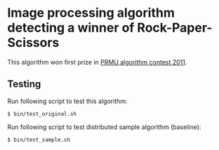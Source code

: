 Image processing algorithm detecting a winner of Rock-Paper-Scissors
=====
This algorithm won first prize in [PRMU algorithm contest 2011](http://www.ccm.media.kyoto-u.ac.jp/alcon2011).

## Testing

Run following script to test this algorithm:

```
$ bin/test_original.sh
```

Run following script to test distributed sample algorithm (baseline):

```
$ bin/test_sample.sh
```
